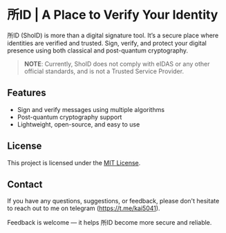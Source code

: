# 所ID | A Place to Verify Your Identity

所ID (ShoID) is more than a digital signature tool. It’s a secure place where identities are verified and trusted.
Sign, verify, and protect your digital presence using both classical and post-quantum cryptography.

> **NOTE**: Currently, ShoID does not comply with eIDAS or any other official standards, and is not a Trusted Service Provider.

## Features
- Sign and verify messages using multiple algorithms
- Post-quantum cryptography support
- Lightweight, open-source, and easy to use


## License
This project is licensed under the [MIT License](https://github.com/kai5041/shoid/LICENSE).


## Contact

If you have any questions, suggestions, or feedback, please don't hesitate to reach out to me on telegram (https://t.me/kai5041).

Feedback is welcome — it helps 所ID become more secure and reliable.
